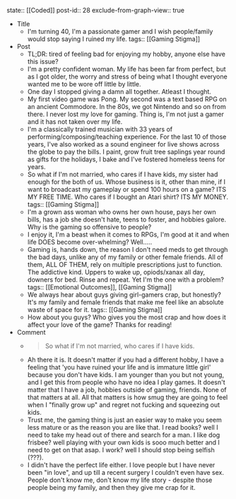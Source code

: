 state:: [[Coded]]
post-id:: 28
exclude-from-graph-view:: true

- Title
  - I'm turning 40, I'm a passionate gamer and I wish people/family would stop saying I ruined my life.
    tags:: [[Gaming Stigma]]
- Post
  - TL;DR: tired of feeling bad for enjoying my hobby, anyone else have this issue?
  - I'm a pretty confident woman. My life has been far from perfect, but as I got older, the worry and stress of being what I thought everyone wanted me to be wore off little by little.
  - One day I stopped giving a damn all together. Atleast I thought.
  - My first video game was Pong. My second was a text based RPG on an ancient Commodore. In the 80s, we got Nintendo and so on from there. I never lost my love for gaming. Thing is, I'm not just a gamer and it has not taken over my life.
  - I'm a classically trained musician with 33 years of performing/composing/teaching experience. For the last 10 of those years, I've also worked as a sound engineer for live shows across the globe to pay the bills. I paint, grow fruit tree saplings year round as gifts for the holidays, I bake and I've fostered homeless teens for years.
  - So what if I'm not married, who cares if I have kids, my sister had enough for the both of us. Whose business is it, other than mine, if I want to broadcast my gameplay or spend 100 hours on a game? ITS MY FREE TIME. Who cares if I bought an Atari shirt? ITS MY MONEY.
    tags:: [[Gaming Stigma]]
  - I'm a grown ass woman who owns her own house, pays her own bills, has a job she doesn't hate, teens to foster, and hobbies galore. Why is the gaming so offensive to people?
  - I enjoy it, I'm a beast when it comes to RPGs, I'm good at it and when life DOES become over-whelming? Well.....
  - Gaming is, hands down, the reason I don't need meds to get through the bad days, unlike any of my family or other female friends. All of them, ALL OF THEM, rely on multiple prescriptions just to function. The addictive kind. Uppers to wake up, opiods/xanax all day, downers for bed. Rinse and repeat. Yet I'm the one with a problem?
    tags:: [[Emotional Outcomes]], [[Gaming Stigma]]
  - We always hear about guys giving girl-gamers crap, but honestly? It's my family and female friends that make me feel like an absolute waste of space for it.
    tags:: [[Gaming Stigma]]
  - How about you guys? Who gives you the most crap and how does it affect your love of the game? Thanks for reading!
- Comment
  - > So what if I'm not married, who cares if I have kids.
  - Ah there it is. It doesn't matter if you had a different hobby, I have a feeling that 'you have ruined your life and is immature little girl' because you don't have kids. I am younger than you but not young, and I get this from people who have no idea I play games. It doesn't matter that I have a job, hobbies outside of gaming, friends. None of that matters at all. All that matters is how smug they are going to feel when I "finally grow up" and regret not fucking and squeezing out kids.
  - Trust me, the gaming thing is just an easier way to make you seem less mature or as the reason you are like that. I read books? well I need to take my head out of there and search for a man. I like dog frisbee? well playing with your own kids is sooo much better and I need to get on that asap. I work? well I should stop being selfish (???).
  - I didn't have the perfect life either. I love people but I have never been "in love", and up till a recent surgery I couldn't even have sex. People don't know me, don't know my life story - despite those people being my family, and then they give me crap for it.
